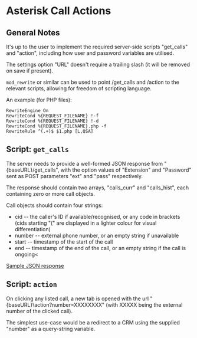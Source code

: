 # Asterisk Call Actions

## General Notes

It's up to the user to implement the required server-side scripts "get_calls" and "action", including how user and password variables are utilised.

The settings option "URL" doesn't require a trailing slash (it will be removed on save if present).

`mod_rewrite` or similar can be used to point /get_calls and /action to the relevant scripts, allowing for freedom of scripting language.

An example (for PHP files):

~~~
RewriteEngine On
RewriteCond %{REQUEST_FILENAME} !-f
RewriteCond %{REQUEST_FILENAME} !-d
RewriteCond %{REQUEST_FILENAME}.php -f
RewriteRule ^(.+)$ $1.php [L,QSA]
~~~

## Script: `get_calls`

The server needs to provide a well-formed JSON response from "{baseURL}/get_calls", with the option values of "Extension" and "Password" sent as POST parameters "ext" and "pass" respectively.

The response should contain two arrays, "calls_curr" and "calls_hist", each containing zero or more call objects.

Call objects should contain four strings:

* cid -- the caller's ID if available/recognised, or any code in brackets (cids starting "(" are displayed in a lighter colour for visual differentiation)
* number -- external phone number, or an empty string if unavailable
* start -- timestamp of the start of the call
* end -- timestamp of the end of the call, or an empty string if the call is ongoing<

[Sample JSON response](https://raw.githubusercontent.com/jrsouth/Asterisk-Call-Actions/master/Webserver/sample.json)

## Script: `action`

On clicking any listed call, a new tab is opened with the url "{baseURL}\action?number=XXXXXXXX" (with XXXXX being the external number of the clicked call).

The simplest use-case would be a redirect to a CRM using the supplied "number" as a query-string variable.
